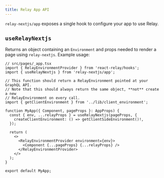 ```yaml
---
title: Relay App API
---
```


`relay-nextjs/app` exposes a single hook to configure your app to use Relay.

## `useRelayNextjs`

Returns an object containing an `Environment` and props needed to render a page
using `relay-nextjs`. Example usage:

```tsx
// src/pages/_app.tsx
import { RelayEnvironmentProvider } from 'react-relay/hooks';
import { useRelayNextjs } from 'relay-nextjs/app';

// This function should return a RelayEnvironment pointed at your GraphQL API.
// Note that this should always return the same object, **not** create a new
// RelayEnvironment on every call.
import { getClientEnvironment } from '../lib/client_environment';

function MyApp({ Component, pageProps }: AppProps) {
  const { env, ...relayProps } = useRelayNextjs(pageProps, {
    createClientEnvironment: () => getClientSideEnvironment()!,
  });

  return (
    <>
      <RelayEnvironmentProvider environment={env}>
        <Component {...pageProps} {...relayProps} />
      </RelayEnvironmentProvider>
    </>
  );
}

export default MyApp;
```

